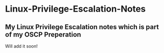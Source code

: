 # Linux-Privilege-Escalation-Notes
My Linux Privilege Escalation notes which is part of my OSCP Preperation
------------------
Will add it soon!
